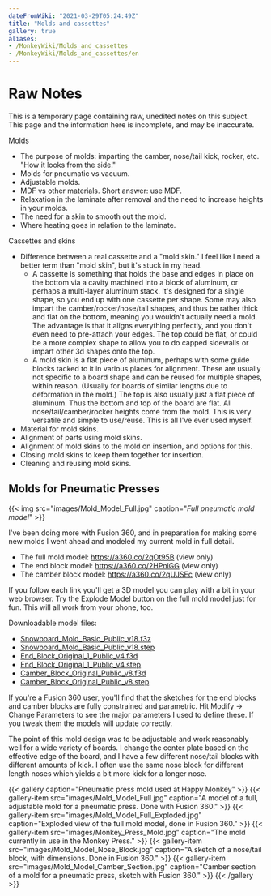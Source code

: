 ```yaml
---
dateFromWiki: "2021-03-29T05:24:49Z"
title: "Molds and cassettes"
gallery: true
aliases:
- /MonkeyWiki/Molds_and_cassettes
- /MonkeyWiki/Molds_and_cassettes/en
---
```

# Raw Notes
This is a temporary page containing raw, unedited notes on this subject. This page and the information here is incomplete, and may be inaccurate. 

Molds

- The purpose of molds: imparting the camber, nose/tail kick, rocker, etc. "How it looks from the side."
- Molds for pneumatic vs vacuum.
- Adjustable molds.
- MDF vs other materials. Short answer: use MDF.
- Relaxation in the laminate after removal and the need to increase heights in your molds.
- The need for a skin to smooth out the mold.
- Where heating goes in relation to the laminate.

Cassettes and skins

- Difference between a real cassette and a "mold skin." I feel like I need a better term than "mold skin", but it's stuck in my head.
  - A cassette is something that holds the base and edges in place on the bottom via a cavity machined into a block of aluminum, or perhaps a multi-layer aluminum stack. It's designed for a single shape, so you end up with one cassette per shape. Some may also impart the camber/rocker/nose/tail shapes, and thus be rather thick and flat on the bottom, meaning you wouldn't actually need a mold. The advantage is that it aligns everything perfectly, and you don't even need to pre-attach your edges. The top could be flat, or could be a more complex shape to allow you to do capped sidewalls or impart other 3d shapes onto the top.
  - A mold skin is a flat piece of aluminum, perhaps with some guide blocks tacked to it in various places for alignment. These are usually not specific to a board shape and can be reused for multiple shapes, within reason. (Usually for boards of similar lengths due to deformation in the mold.) The top is also usually just a flat piece of aluminum. Thus the bottom and top of the board are flat. All nose/tail/camber/rocker heights come from the mold. This is very versatile and simple to use/reuse. This is all I've ever used myself.
- Material for mold skins. 
- Alignment of parts using mold skins.
- Alignment of mold skins to the mold on insertion, and options for this.
- Closing mold skins to keep them together for insertion.
- Cleaning and reusing mold skins.


## Molds for Pneumatic Presses

{{< img src="images/Mold_Model_Full.jpg" caption="_Full pneumatic mold model_" >}}

I've been doing more with Fusion 360, and in preparation for making some new molds I went ahead and modeled my current mold in full detail.

- The full mold model: https://a360.co/2qOt95B (view only)
- The end block model: https://a360.co/2HPniGG (view only)
- The camber block model: https://a360.co/2qUJSEc (view only)

If you follow each link you'll get a 3D model you can play with a bit in your web browser. Try the Explode Model button on the full mold model just for fun. This will all work from your phone, too.

Downloadable model files:
- [Snowboard_Mold_Basic_Public_v18.f3z](/files/Snowboard_Mold_Basic_Public_v18.f3z)
- [Snowboard_Mold_Basic_Public_v18.step](/files/Snowboard_Mold_Basic_Public_v18.step)
- [End_Block_Original_1_Public_v4.f3d](/files/End_Block_Original_1_Public_v4.f3d)
- [End_Block_Original_1_Public_v4.step](/files/End_Block_Original_1_Public_v4.step)
- [Camber_Block_Original_Public_v8.f3d](/files/Camber_Block_Original_Public_v8.f3d)
- [Camber_Block_Original_Public_v8.step](/files/Camber_Block_Original_Public_v8.step)

If you're a Fusion 360 user, you'll find that the sketches for the end blocks and camber blocks are fully constrained and parametric. Hit Modify -> Change Parameters to see the major parameters I used to define these. If you tweak them the models will update correctly.

The point of this mold design was to be adjustable and work reasonably well for a wide variety of boards. I change the center plate based on the effective edge of the board, and I have a few different nose/tail blocks with different amounts of kick. I often use the same nose block for different length noses which yields a bit more kick for a longer nose.

{{< gallery  caption="Pneumatic press mold used at Happy Monkey" >}}
{{< gallery-item src="images/Mold_Model_Full.jpg" caption="A model of a full, adjustable mold for a pneumatic press. Done with Fusion 360." >}}
{{< gallery-item src="images/Mold_Model_Full_Exploded.jpg" caption="Exploded view of the full mold model, done in Fusion 360." >}}
{{< gallery-item src="images/Monkey_Press_Mold.jpg" caption="The mold currently in use in the Monkey Press." >}}
{{< gallery-item src="images/Mold_Model_Nose_Block.jpg" caption="A sketch of a nose/tail block, with dimensions. Done in Fusion 360." >}}
{{< gallery-item src="images/Mold_Model_Camber_Section.jpg" caption="Camber section of a mold for a pneumatic press, sketch with Fusion 360." >}}
{{< /gallery >}}




